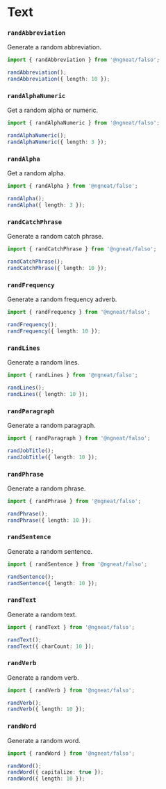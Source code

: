 # Text

### `randAbbreviation`

Generate a random abbreviation.

```ts
import { randAbbreviation } from '@ngneat/falso';

randAbbreviation();
randAbbreviation({ length: 10 });
```

### `randAlphaNumeric`

Get a random alpha or numeric.

```ts
import { randAlphaNumeric } from '@ngneat/falso';

randAlphaNumeric();
randAlphaNumeric({ length: 3 });
```

### `randAlpha`

Get a random alpha.

```ts
import { randAlpha } from '@ngneat/falso';

randAlpha();
randAlpha({ length: 3 });
```

### `randCatchPhrase`

Generate a random catch phrase.

```ts
import { randCatchPhrase } from '@ngneat/falso';

randCatchPhrase();
randCatchPhrase({ length: 10 });
```

### `randFrequency`

Generate a random frequency adverb.

```ts
import { randFrequency } from '@ngneat/falso';

randFrequency();
randFrequency({ length: 10 });
```

### `randLines`

Generate a random lines.

```ts
import { randLines } from '@ngneat/falso';

randLines();
randLines({ length: 10 });
```

### `randParagraph`

Generate a random paragraph.

```ts
import { randParagraph } from '@ngneat/falso';

randJobTitle();
randJobTitle({ length: 10 });
```

### `randPhrase`

Generate a random phrase.

```ts
import { randPhrase } from '@ngneat/falso';

randPhrase();
randPhrase({ length: 10 });
```

### `randSentence`

Generate a random sentence.

```ts
import { randSentence } from '@ngneat/falso';

randSentence();
randSentence({ length: 10 });
```

### `randText`

Generate a random text.

```ts
import { randText } from '@ngneat/falso';

randText();
randText({ charCount: 10 });
```

### `randVerb`

Generate a random verb.

```ts
import { randVerb } from '@ngneat/falso';

randVerb();
randVerb({ length: 10 });
```

### `randWord`

Generate a random word.

```ts
import { randWord } from '@ngneat/falso';

randWord();
randWord({ capitalize: true });
randWord({ length: 10 });
```
